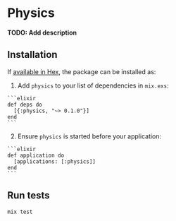 # Physics

**TODO: Add description**

## Installation

If [available in Hex](https://hex.pm/docs/publish), the package can be installed as:

  1. Add `physics` to your list of dependencies in `mix.exs`:

    ```elixir
    def deps do
      [{:physics, "~> 0.1.0"}]
    end
    ```

  2. Ensure `physics` is started before your application:

    ```elixir
    def application do
      [applications: [:physics]]
    end
    ```

## Run tests

```
mix test
```

